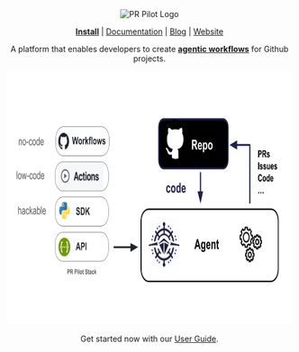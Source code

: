 <div align="center">
<img src="https://avatars.githubusercontent.com/ml/17635?s=140&v=" width="100" alt="PR Pilot Logo">
</div>

<p align="center">
  <a href="https://github.com/apps/pr-pilot-ai/installations/new"><b>Install</b></a> |
  <a href="https://docs.pr-pilot.ai">Documentation</a> | 
  <a href="https://www.pr-pilot.ai/blog">Blog</a> | 
  <a href="https://www.pr-pilot.ai">Website</a>
</p>


<div align="center">

  A platform that enables developers to create **[agentic workflows](https://github.com/PR-Pilot-AI/smart-workflows)** for Github projects.
  
  <img src="overview.png" alt="PR Pilot Architecture" height="450">
  


Get started now with our [User Guide](https://docs.pr-pilot.ai/user_guide.html).

</div>

